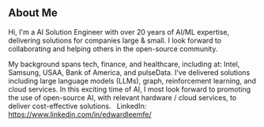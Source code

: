 ## About Me
Hi, I'm a AI Solution Engineer with over 20 years of AI/ML expertise, delivering solutions for companies large & small. I look forward to collaborating and helping  others in the open-source community. 

My background spans tech, finance, and healthcare, including at: Intel, Samsung, USAA, Bank of America, and pulseData. ​I've delivered solutions including large language models (LLMs), graph, reinforcement learning, and cloud services.  In this exciting time of AI, I most look forward to promoting the use of open-source AI, with relevant hardware / cloud services, to deliver cost-effective solutions. ​
​
LinkedIn: https://www.linkedin.com/in/edwardleemfe/​

<!--
**edlee123/edlee123** is a ✨ _special_ ✨ repository because its `README.md` (this file) appears on your GitHub profile.

Here are some ideas to get you started:

- 🔭 I’m currently working on ...
- 🌱 I’m currently learning ...
- 👯 I’m looking to collaborate on ...
- 🤔 I’m looking for help with ...
- 💬 Ask me about ...
- 📫 How to reach me: ...
- 😄 Pronouns: ...
- ⚡ Fun fact: ...
-->
